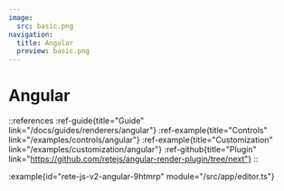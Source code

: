 ```yaml
---
image:
  src: basic.png
navigation:
  title: Angular
  preview: basic.png
---
```


# Angular

::references
:ref-guide{title="Guide" link="/docs/guides/renderers/angular"}
:ref-example{title="Controls" link="/examples/controls/angular"}
:ref-example{title="Customization" link="/examples/customization/angular"}
:ref-github{title="Plugin" link="https://github.com/retejs/angular-render-plugin/tree/next"}
::

:example{id="rete-js-v2-angular-9htmrp" module="/src/app/editor.ts"}
